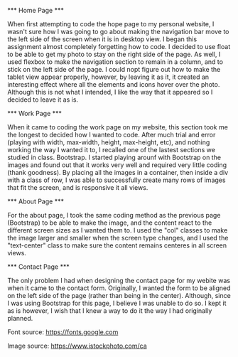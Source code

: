 *** Home Page ***

When first attempting to code the hope page to my personal website, I wasn't sure how I was going to go about making the navigation bar move to the left side of the screen when it is in desktop view. I began this assignment almost completely forgetting how to code. I decided to use float to be able to get my photo to stay on the right side of the page. As well, I used flexbox to make the navigation section to remain in a column, and to stick on the left side of the page. I could nopt figure out how to make the tablet view appear properly, however, by leaving it as it, it created an interesting effect where all the elements and icons hover over the photo. Although this is not what I intended, I like the way that it appeared so I decided to leave it as is. 

*** Work Page ***

When it came to coding the work page on my website, this section took me the longest to decided how I wanted to code. After much trial and error (playing with width, max-width, height, max-height, etc), and nothing working the way I wanted it to, I recalled one of the lastest sections we studied in class. Bootstrap. I started playing arounf with Bootstrap on the images and found out that it works very well and required very little coding (thank goodness). By placing all the images in a container, then inside a div with a class of row, I was able to successfully create many rows of images that fit the screen, and is responsive it all views. 

*** About Page ***

For the about page, I took the same coding method as the previous page (Bootstrap) to be able to make the image, and the content react to the different screen sizes as I wanted them to. I used the "col" classes to make the image larger and smaller when the screen type changes, and I used the "text-center" class to make sure the content remains centeres in all screen views.

*** Contact Page ***

The only problem I had when designing the contact page for my webite was when it came to the contact form. Originally, I wanted the form to be aligned on the left side of the page (rather than being in the center). Although, since I was using Bootstrap for this page, I believe I was unable to do so. I kept it as is however, I wish that I knew a way to do it the way I had originally planned.

Font source: https://fonts.google.com

Image source: https://www.istockphoto.com/ca